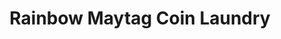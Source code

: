 ---
title: "Rainbow Maytag Coin Laundry"
url: /winston-salem/rainbow-maytag-coin-laundry/
shop: laundry
---
